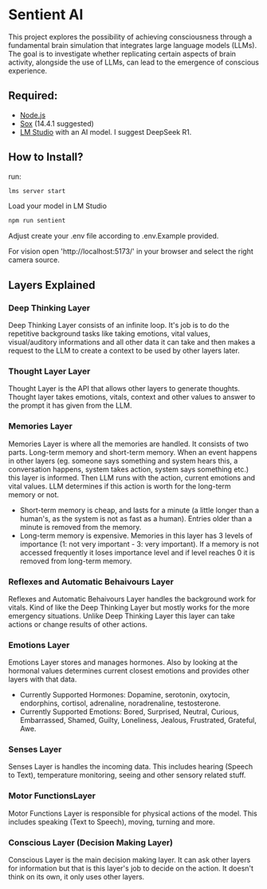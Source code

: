 # Sentient AI
This project explores the possibility of achieving consciousness through a fundamental brain simulation that integrates large language models (LLMs). The goal is to investigate whether replicating certain aspects of brain activity, alongside the use of LLMs, can lead to the emergence of conscious experience.

## Required: 
- [Node.js](https://nodejs.org/en/download)
- [Sox](https://sourceforge.net/projects/sox/files/sox/14.4.1/) (14.4.1 suggested)
- [LM Studio](https://lmstudio.ai/ "LM Studio") with an AI model. I suggest DeepSeek R1.

## How to Install?
run:
```bash
lms server start
```

Load your model in LM Studio

```bash
npm run sentient
```

Adjust create your .env file according to .env.Example provided.

For vision open 'http://localhost:5173/' in your browser and select the right camera source.

## Layers Explained

### Deep Thinking Layer
Deep Thinking Layer consists of an infinite loop. It's job is to do the repetitive background tasks like taking emotions, vital values, visual/auditory informations and all other data it can take and then makes a request to the LLM to create a context to be used by other layers later.

### Thought Layer Layer
Thought Layer is the API that allows other layers to generate thoughts. Thought layer takes emotions, vitals, context and other values to answer to the prompt it has given from the LLM.

### Memories Layer
Memories Layer is where all the memories are handled. It consists of two parts. Long-term memory and short-term memory. When an event happens in other layers (eg. someone says something and system hears this, a conversation happens, system takes action, system says something etc.) this layer is informed. Then LLM runs with the action, current emotions and vital values. LLM determines if this action is worth for the long-term memory or not.

- Short-term memory is cheap, and lasts for a minute (a little longer than a human's, as the system is not as fast as a human). Entries older than a minute is removed from the memory.
- Long-term memory is expensive. Memories in this layer has 3 levels of importance (1: not very important - 3: very important). If a memory is not accessed frequently it loses importance level and if level reaches 0 it is removed from long-term memory.

### Reflexes and Automatic Behaivours Layer
Reflexes and Automatic Behaivours Layer handles the background work for vitals. Kind of like the Deep Thinking Layer but mostly works for the more emergency situations. Unlike Deep Thinking Layer this layer can take actions or change results of other actions.

### Emotions Layer
Emotions Layer stores and manages hormones. Also by looking at the hormonal values determines current closest emotions and provides other layers with that data.
- Currently Supported Hormones: Dopamine, serotonin, oxytocin, endorphins, cortisol, adrenaline, noradrenaline, testosterone.
- Currently Supported Emotions: Bored, Surprised, Neutral, Curious, Embarrassed, Shamed, Guilty, Loneliness, Jealous, Frustrated, Grateful, Awe.

### Senses Layer
Senses Layer is handles the incoming data. This includes hearing (Speech to Text), temperature monitoring, seeing and other sensory related stuff.

### Motor FunctionsLayer
Motor Functions Layer is responsible for physical actions of the model. This includes speaking (Text to Speech), moving, turning and more.

### Conscious Layer (Decision Making Layer)
Conscious Layer is the main decision making layer. It can ask other layers for information but that is this layer's job to decide on the action. It doesn't think on its own, it only uses other layers.
